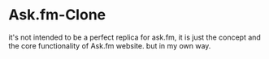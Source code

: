 # Ask.fm-Clone
it's not intended to be a perfect replica for ask.fm, it is just the concept 
and the core functionality of Ask.fm website. but in my own way.
